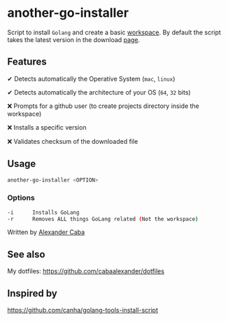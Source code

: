 # another-go-installer

Script to install `Golang` and create a basic
[workspace](https://golang.org/doc/code.html#Workspaces).
By default the script takes the latest version in the download
[page](https://golang.org/dl/).

## Features

✔ Detects automatically the Operative System (`mac`, `linux`)

✔ Detects automatically the architecture of your OS (`64`, `32` bits)

❌ Prompts for a github user (to create projects directory inside the workspace)

❌ Installs a specific version

❌ Validates checksum of the downloaded file

## Usage

```bash
another-go-installer <OPTION>
```

### Options

```bash
-i      Installs GoLang
-r      Removes ALL things GoLang related (Not the workspace)
```

Written by [Alexander Caba](https://github.com/cabaalexander)

## See also

My dotfiles: <https://github.com/cabaalexander/dotfiles>

## Inspired by

<https://github.com/canha/golang-tools-install-script>
